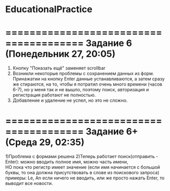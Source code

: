 # EducationalPractice
=======================================
Задание 6 (Понедельник 27, 20:05)
=======================================
1) Кнопку "Показать ещё" заменяет scrollbar
2) Возникли некоторые проблемы с сохранением данных из форм. Принажатии на кнопку Enter данные устанавливаются, а затем сразу же стираются,
на то, чтобы я потратил очень много времени (часов 6-7), но у меня так и не вышло, поэтому поиск, авторизация и регистрация работают
не полностью.
3) Добавление и удаление не успел, но это не сложно.
 
=======================================
Задание 6+ (Среда 29, 02:35)
=======================================
1)Проблема с формами решена
2)Теперь работает поиск(отправить - Enter):
  можно вводить полное имя,
  можно часть имени,  
  НО пока что регистр имеет значение (если имя начинается с большой буквы, то она должна присутствовать в слове из поискового запроса)  
  примеры: Le, An
  если ничего не вводить, или же просто нажать Enter, то выводит все новости.
 
